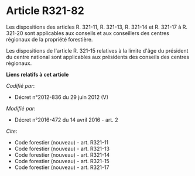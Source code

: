 # Article R321-82

Les dispositions des articles R. 321-11, R. 321-13, R. 321-14 et R. 321-17 à R. 321-20 sont applicables aux conseils et aux
conseillers des centres régionaux de la propriété forestière.

Les dispositions de l'article R. 321-15 relatives à la limite d'âge du président du centre national sont applicables aux
présidents des conseils des centres régionaux.

**Liens relatifs à cet article**

_Codifié par_:

  - Décret n°2012-836 du 29 juin 2012 (V)

_Modifié par_:

  - Décret n°2016-472 du 14 avril 2016 - art. 2

_Cite_:

  - Code forestier (nouveau) - art. R321-11
  - Code forestier (nouveau) - art. R321-13
  - Code forestier (nouveau) - art. R321-14
  - Code forestier (nouveau) - art. R321-15
  - Code forestier (nouveau) - art. R321-17

